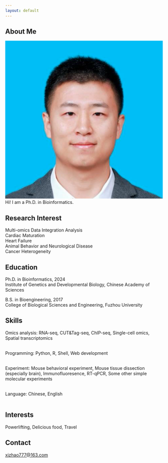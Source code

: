 ```yaml
---
layout: default
---
```


## About Me
<img class="profile-picture" src="profile-zxj.png">
Hi! I am a Ph.D. in Bioinformatics.

## Research Interest
Multi-omics Data Integration Analysis <br>
Cardiac Maturation <br>
Heart Failure <br>
Animal Behavior and Neurological Disease <br>
Cancer Heterogeneity <br>

## Education
Ph.D. in Bioinformatics, 2024 <br>
Institute of Genetics and Developmental Biology, Chinese Academy of Sciences <br>

B.S. in Bioengineering, 2017 <br>
College of Biological Sciences and Engineering, Fuzhou University <br>

## Skills
Omics analysis: RNA-seq, CUT&Tag-seq, ChIP-seq, Single-cell omics, Spatial transcriptomics <br><br>

Programming: Python, R, Shell, Web development <br><br>

Experiment: Mouse behavioral experiment, Mouse tissue dissection (especially brain), Immunofluoresence, RT-qPCR, Some other simple molecular experiments <br><br>

Language: Chinese, English <br><br>

## Interests
Powerlifting, Delicious food, Travel <br>

## Contact
xjzhao777@163.com <br>
